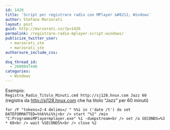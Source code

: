 ```yaml
---
id: 1426
title: 'Script per registrare radio con MPlayer &#8211; Windows'
author: Stefano Marzorati
layout: post
guid: http://marzorati.co/?p=1426
permalink: /registrare-radio-mplayer-script-windows/
publicize_twitter_user:
  - marzorati_ste
  - marzorati_ste
authorsure_include_css:
  - 
dsq_thread_id:
  - 2080047448
categories:
  - Windows
---
```

Esempio:  
`Registra_Radio_Titolo_Minuti.cmd http://sj128.hnux.com Jazz 60`  
(registra da http://sj128.hnux.com che ha titolo &#8220;Jazz&#8221; per 60 minuti)

`for /F "tokens=2-4 delims=/ " %%i in ('date /t') do set DATEFORMATTED=%%k%%i%%j<br />
start "%2" /min "C:ProgrammiMPlayermplayer.exe" %1 -dumpstream<br />
set /a SECONDS=%3 * 60<br />
wait %SECONDS%<br />
close %2`